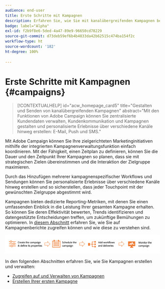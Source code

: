 ```yaml
---
audience: end-user
title: Erste Schritte mit Kampagnen
description: Erfahren Sie, wie Sie mit kanalübergreifenden Kampagnen beginnen
badge: label="Alpha"
exl-id: f2b9f8e6-5ded-4a47-89e9-96650cd78229
source-git-commit: d73deb59ef6b4b4833da42b62515c474ba154f2c
workflow-type: ht
source-wordcount: '182'
ht-degree: 100%

---
```



# Erste Schritte mit Kampagnen {#campaigns}

>[!CONTEXTUALHELP]
>id="acw_homepage_card5"
>title="Gestalten und Senden von kanalübergreifenden Kampagnen"
>abstract="Mit den Funktionen von Adobe Campaign können Sie zentralisierte Kundendaten verwalten, Kundenkommunikation und Kampagnen gestalten und personalisierte Erlebnisse über verschiedene Kanäle hinweg erstellen: E-Mail, Push und SMS."

Mit Adobe Campaign können Sie Ihre zielgerichteten Marketinginitiativen mithilfe der integrierten Kampagnenverwaltungsfunktion einfach koordinieren. Mit der Fähigkeit, einen Zeitplan zu definieren, können Sie die Dauer und den Zeitpunkt Ihrer Kampagnen so planen, dass sie mit strategischen Zielen übereinstimmen und die Interaktion der Zielgruppe maximieren.

Durch das Hinzufügen mehrerer kampagnenspezifischer Workflows und Sendungen können Sie personalisierte Erlebnisse über verschiedene Kanäle hinweg erstellen und so sicherstellen, dass jeder Touchpoint mit der gewünschten Zielgruppe abgestimmt wird.

Kampagnen bieten dedizierte Reporting-Metriken, mit denen Sie einen umfassenden Einblick in die Leistung Ihrer gesamten Kampagne erhalten. So können Sie deren Effektivität bewerten, Trends identifizieren und datengestützte Entscheidungen treffen, um zukünftige Bemühungen zu optimieren. In [diesem Abschnitt](../reporting/campaign-reports.md) erfahren Sie, wie Sie auf Kampagnenberichte zugreifen können und wie diese zu verstehen sind.

![Kampagnenfluss](assets/campaign-flow.png)

In den folgenden Abschnitten erfahren Sie, wie Sie Kampagnen erstellen und verwalten:

* [Zugreifen auf und Verwalten von Kampagnen](manage-campaigns.md)
* [Erstellen Ihrer ersten Kampagne](create-campaigns.md)



<!--
Use Adobe Campaign to create cross-channel campaigns. With its marketing campaign orchestration capabilities, you can manage and centralize customer data, design customer communications and campaigns, and create personalized experiences across different channels. In this version, email, push and SMS channels are available.

Design and execute high-volume email campaigns to deliver personalized messages, for all platforms and screen sizes. 
Measure the effectiveness of your deliveries with detailed reports including the counts of opens, clicks, forwards, and more. With Adobe Campaign segmentation capabilities, you can run queries against a high-volume database, and easily define dynamic marketing segments which perfectly target your campaigns.
-->

<!--
Get Started with campaigns
Adobe Campaign offers a set of solutions that help you personalize and deliver campaigns across all of your online and offline channels. You can create, configure, execute and analyze marketing campaigns. All marketing campaigns can be managed from a unified control center. Discover how to browse and create marketing campaigns in this section.

Campaigns include actions (deliveries) and processes (importing or extracting files), as well as resources (marketing documents, delivery outlines). They are used in marketing campaigns. Campaigns are part of a program, and programs are included in a campaign plan.
-->

